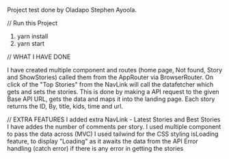 Project test done by Oladapo Stephen Ayoola.

// Run this Project
1. yarn install
2. yarn start


// WHAT I HAVE DONE

I have created multiple component and routes (home page, Not found, Story and ShowStories) called them from the AppRouter via BrowserRouter.
On click of the "Top Stories" from the NavLink will call the datafetcher which gets and sets the stories. 
This is done by making a API request to the given Base API URL, gets the data and maps it into the landing page.
Each story returns the ID, By, title, kids, time and url. 

// EXTRA FEATURES
I added extra NavLink - Latest Stories and Best Stories
I have addes the number of comments per story.
I used multiple component to pass the data across (MVC)
I used tailwind for the CSS styling
isLoading feature, to display "Loading" as it awaits the data from the API
Error handling (catch error) if there is any error in getting the stories
